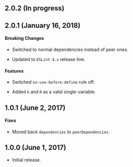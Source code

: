 ## 2.0.2 (In progress)

## 2.0.1 (January 16, 2018)

#### Breaking Changes

 * Switched to normal dependencies instead of peer ones.

 * Updated to `ESLint 4.x` release line.

#### Features

 * Switched `no-use-before-define` rule off.

 * Added `k` and `R` as a valid single-variable.

## 1.0.1 (June 2, 2017)

#### Fixes

 * Moved back `dependencies` to `peerDependencies`.

## 1.0.0 (June 1, 2017)

 * Initial release.
